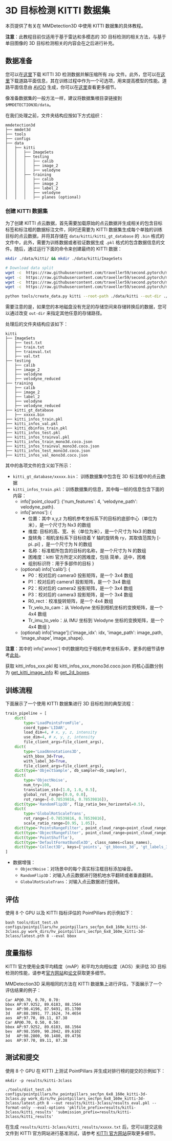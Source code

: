 # 3D 目标检测 KITTI 数据集

本页提供了有关在 MMDetection3D 中使用 KITTI 数据集的具体教程。

**注意**：此教程目前仅适用于基于雷达和多模态的 3D 目标检测的相关方法，与基于单目图像的 3D 目标检测相关的内容会在之后进行补充。

## 数据准备

您可以在[这里](http://www.cvlibs.net/datasets/kitti/eval_object.php?obj_benchmark=3d)下载 KITTI 3D 检测数据并解压缩所有 zip 文件。此外，您可以在[这里](https://download.openmmlab.com/mmdetection3d/data/train_planes.zip)下载道路平面信息，其在训练过程中作为一个可选项，用来提高模型的性能。道路平面信息由 [AVOD](https://github.com/kujason/avod) 生成，你可以在[这里](https://github.com/kujason/avod/issues/19)查看更多细节。

像准备数据集的一般方法一样，建议将数据集根目录链接到 `$MMDETECTION3D/data`。

在我们处理之前，文件夹结构应按如下方式组织：

```
mmdetection3d
├── mmdet3d
├── tools
├── configs
├── data
│   ├── kitti
│   │   ├── ImageSets
│   │   ├── testing
│   │   │   ├── calib
│   │   │   ├── image_2
│   │   │   ├── velodyne
│   │   ├── training
│   │   │   ├── calib
│   │   │   ├── image_2
│   │   │   ├── label_2
│   │   │   ├── velodyne
│   │   │   ├── planes (optional)
```

### 创建 KITTI 数据集

为了创建 KITTI 点云数据，首先需要加载原始的点云数据并生成相关的包含目标标签和标注框的数据标注文件，同时还需要为 KITTI 数据集生成每个单独的训练目标的点云数据，并将其存储在 `data/kitti/kitti_gt_database` 的 `.bin` 格式的文件中，此外，需要为训练数据或者验证数据生成 `.pkl` 格式的包含数据信息的文件。随后，通过运行下面的命令来创建最终的 KITTI 数据：

```bash
mkdir ./data/kitti/ && mkdir ./data/kitti/ImageSets

# Download data split
wget -c  https://raw.githubusercontent.com/traveller59/second.pytorch/master/second/data/ImageSets/test.txt --no-check-certificate --content-disposition -O ./data/kitti/ImageSets/test.txt
wget -c  https://raw.githubusercontent.com/traveller59/second.pytorch/master/second/data/ImageSets/train.txt --no-check-certificate --content-disposition -O ./data/kitti/ImageSets/train.txt
wget -c  https://raw.githubusercontent.com/traveller59/second.pytorch/master/second/data/ImageSets/val.txt --no-check-certificate --content-disposition -O ./data/kitti/ImageSets/val.txt
wget -c  https://raw.githubusercontent.com/traveller59/second.pytorch/master/second/data/ImageSets/trainval.txt --no-check-certificate --content-disposition -O ./data/kitti/ImageSets/trainval.txt

python tools/create_data.py kitti --root-path ./data/kitti --out-dir ./data/kitti --extra-tag kitti
```

需要注意的是，如果您的本地磁盘没有充足的存储空间来存储转换后的数据，您可以通过改变 `out-dir` 来指定其他任意的存储路径。

处理后的文件夹结构应该如下：

```
kitti
├── ImageSets
│   ├── test.txt
│   ├── train.txt
│   ├── trainval.txt
│   ├── val.txt
├── testing
│   ├── calib
│   ├── image_2
│   ├── velodyne
│   ├── velodyne_reduced
├── training
│   ├── calib
│   ├── image_2
│   ├── label_2
│   ├── velodyne
│   ├── velodyne_reduced
├── kitti_gt_database
│   ├── xxxxx.bin
├── kitti_infos_train.pkl
├── kitti_infos_val.pkl
├── kitti_dbinfos_train.pkl
├── kitti_infos_test.pkl
├── kitti_infos_trainval.pkl
├── kitti_infos_train_mono3d.coco.json
├── kitti_infos_trainval_mono3d.coco.json
├── kitti_infos_test_mono3d.coco.json
├── kitti_infos_val_mono3d.coco.json
```

其中的各项文件的含义如下所示：

- `kitti_gt_database/xxxxx.bin`： 训练数据集中包含在 3D 标注框中的点云数据
- `kitti_infos_train.pkl`：训练数据集的信息，其中每一帧的信息包含下面的内容：
    - info['point_cloud']: {'num_features': 4, 'velodyne_path': velodyne_path}.
    - info['annos']: {
        - 位置：其中 x,y,z 为相机参考坐标系下的目标的底部中心（单位为米），是一个尺寸为 Nx3 的数组
        - 维度: 目标的高、宽、长（单位为米），是一个尺寸为 Nx3 的数组
        - 旋转角：相机坐标系下目标绕着 Y 轴的旋转角 ry，其取值范围为 [-pi..pi] ，是一个尺寸为 N 的数组
        - 名称：标准框所包含的目标的名称，是一个尺寸为 N 的数组
        - 困难度：kitti 官方所定义的困难度，包括 简单，适中，困难
        - 组别标识符：用于多部件的目标
        }
    - (optional) info['calib']: {
        - P0：校对后的 camera0 投影矩阵，是一个 3x4 数组
        - P1：校对后的 camera1 投影矩阵，是一个 3x4 数组
        - P2：校对后的 camera2 投影矩阵，是一个 3x4 数组
        - P3：校对后的 camera3 投影矩阵，是一个 3x4 数组
        - R0_rect：校准旋转矩阵，是一个 4x4 数组
        - Tr_velo_to_cam：从 Velodyne 坐标到相机坐标的变换矩阵，是一个 4x4 数组
        - Tr_imu_to_velo：从 IMU 坐标到 Velodyne 坐标的变换矩阵，是一个 4x4 数组
    }
    - (optional) info['image']:{'image_idx': idx, 'image_path': image_path, 'image_shape', image_shape}.

**注意**：其中的 info['annos'] 中的数据均位于相机参考坐标系中，更多的细节请参考[此处](http://www.cvlibs.net/publications/Geiger2013IJRR.pdf)。

获取 kitti_infos_xxx.pkl 和 kitti_infos_xxx_mono3d.coco.json 的核心函数分别为 [get_kitti_image_info](https://github.com/open-mmlab/mmdetection3d/blob/7873c8f62b99314f35079f369d1dab8d63f8a3ce/tools/data_converter/kitti_data_utils.py#L140) 和 [get_2d_boxes](https://github.com/open-mmlab/mmdetection3d/blob/7873c8f62b99314f35079f369d1dab8d63f8a3ce/tools/data_converter/kitti_converter.py#L378).

## 训练流程

下面展示了一个使用 KITTI 数据集进行 3D 目标检测的典型流程：

```python
train_pipeline = [
    dict(
        type='LoadPointsFromFile',
        coord_type='LIDAR',
        load_dim=4, # x, y, z, intensity
        use_dim=4, # x, y, z, intensity
        file_client_args=file_client_args),
    dict(
        type='LoadAnnotations3D',
        with_bbox_3d=True,
        with_label_3d=True,
        file_client_args=file_client_args),
    dict(type='ObjectSample', db_sampler=db_sampler),
    dict(
        type='ObjectNoise',
        num_try=100,
        translation_std=[1.0, 1.0, 0.5],
        global_rot_range=[0.0, 0.0],
        rot_range=[-0.78539816, 0.78539816]),
    dict(type='RandomFlip3D', flip_ratio_bev_horizontal=0.5),
    dict(
        type='GlobalRotScaleTrans',
        rot_range=[-0.78539816, 0.78539816],
        scale_ratio_range=[0.95, 1.05]),
    dict(type='PointsRangeFilter', point_cloud_range=point_cloud_range),
    dict(type='ObjectRangeFilter', point_cloud_range=point_cloud_range),
    dict(type='PointShuffle'),
    dict(type='DefaultFormatBundle3D', class_names=class_names),
    dict(type='Collect3D', keys=['points', 'gt_bboxes_3d', 'gt_labels_3d'])
]
```

- 数据增强：
    - `ObjectNoise`：对场景中的每个真实标注框目标添加噪音。
    - `RandomFlip3D`：对输入点云数据进行随机地水平翻转或者垂直翻转。
    - `GlobalRotScaleTrans`：对输入点云数据进行旋转。

## 评估

使用 8 个 GPU 以及 KITTI 指标评估的 PointPillars 的示例如下：

```shell
bash tools/dist_test.sh configs/pointpillars/hv_pointpillars_secfpn_6x8_160e_kitti-3d-3class.py work_dirs/hv_pointpillars_secfpn_6x8_160e_kitti-3d-3class/latest.pth 8 --eval bbox
```

## 度量指标

KITTI 官方使用全类平均精度（mAP）和平均方向相似度（AOS）来评估 3D 目标检测的性能，请参考[官方网站](http://www.cvlibs.net/datasets/kitti/eval_3dobject.php)和[论文](http://www.cvlibs.net/publications/Geiger2012CVPR.pdf)获取更多细节。

MMDetection3D 采用相同的方法在 KITTI 数据集上进行评估，下面展示了一个评估结果的例子：

```
Car AP@0.70, 0.70, 0.70:
bbox AP:97.9252, 89.6183, 88.1564
bev  AP:90.4196, 87.9491, 85.1700
3d   AP:88.3891, 77.1624, 74.4654
aos  AP:97.70, 89.11, 87.38
Car AP@0.70, 0.50, 0.50:
bbox AP:97.9252, 89.6183, 88.1564
bev  AP:98.3509, 90.2042, 89.6102
3d   AP:98.2800, 90.1480, 89.4736
aos  AP:97.70, 89.11, 87.38
```

## 测试和提交

使用 8 个 GPU 在 KITTI 上测试 PointPillars 并生成对排行榜的提交的示例如下：

```shell
mkdir -p results/kitti-3class

./tools/dist_test.sh configs/pointpillars/hv_pointpillars_secfpn_6x8_160e_kitti-3d-3class.py work_dirs/hv_pointpillars_secfpn_6x8_160e_kitti-3d-3class/latest.pth 8 --out results/kitti-3class/results_eval.pkl --format-only --eval-options 'pklfile_prefix=results/kitti-3class/kitti_results' 'submission_prefix=results/kitti-3class/kitti_results'
```

在生成 `results/kitti-3class/kitti_results/xxxxx.txt` 后，您可以提交这些文件到 KITTI 官方网站进行基准测试，请参考 [KITTI 官方网站]((http://www.cvlibs.net/datasets/kitti/index.php))获取更多细节。
